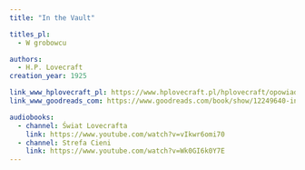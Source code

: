 ```yaml
---
title: "In the Vault"

titles_pl:
  - W grobowcu

authors:
  - H.P. Lovecraft
creation_year: 1925

link_www_hplovecraft_pl: https://www.hplovecraft.pl/hplovecraft/opowiadania-nowele-powiesci/in-the-vault/
link_www_goodreads_com: https://www.goodreads.com/book/show/12249640-in-the-vault

audiobooks:
  - channel: Świat Lovecrafta
    link: https://www.youtube.com/watch?v=vIkwr6omi70
  - channel: Strefa Cieni
    link: https://www.youtube.com/watch?v=Wk0GI6k0Y7E
---
```


